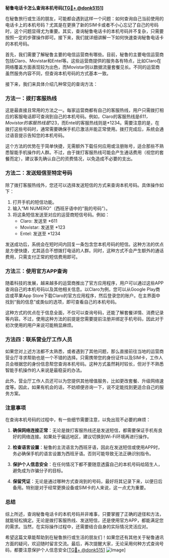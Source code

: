 **秘鲁电话卡怎么查询本机号码[[TG💪+ @donk5151](https://t.me/s/donk5151)]**

在秘鲁旅行或生活的朋友，可能都会遇到这样一个问题：如何查询自己当前使用的电话卡上的本机号码？尤其是在更换了新的SIM卡或者不小心忘记了自己的号码时，这个问题显得尤为重要。其实，查询秘鲁电话卡的本机号码并不复杂，只需要按照一定的步骤操作即可。接下来，我们就详细讲解一下如何快速查询秘鲁电话卡的本机号码。

首先，我们需要了解秘鲁主要的电信运营商有哪些。目前，秘鲁的主要电信运营商包括Claro、Movistar和Entel等。这些运营商提供的服务各有特点，比如Claro在网络覆盖方面表现较为出色，而Movistar则以数据流量套餐见长。不同的运营商虽然服务内容不同，但查询本机号码的方式基本一致。

接下来，我们来具体介绍几种常见的查询方法：

### 方法一：拨打客服热线

这是最直接且常用的方法之一。每家运营商都有自己的客服热线，用户只需拨打相应的客服电话即可查询到自己的本机号码。例如，Claro的客服热线是*611，Movistar的客服热线是*123，而Entel的客服热线则是*1234。需要注意的是，在拨打这些号码时，通常需要确保手机已激活并能正常使用。拨打完成后，系统会通过语音提示告知您的本机号码。

这个方法的优势在于简单快捷，无需额外下载任何应用或注册账号，适合那些不熟悉智能手机操作的人群。不过，由于拨打客服热线可能会产生通话费用（视您的套餐而定），建议事先确认自己的资费情况，以免造成不必要的支出。

### 方法二：发送短信至特定号码

除了拨打客服热线外，您还可以选择发送短信的方式来查询本机号码。具体操作如下：

1. 打开手机的短信功能。
2. 输入“MI NUMERO”（西班牙语中的“我的号码”）。
3. 将这条短信发送至对应的运营商短信号码。例如：
   - Claro: 发送至 *611
   - Movistar: 发送至 *123
   - Entel: 发送至 *1234

发送成功后，系统会在短时间内回复一条包含您本机号码的短信。这种方法的优点是方便快捷，尤其适合不想拨打电话的人群。同时，这种方式不会产生额外的通话费用，只需支付正常的短信费用即可。

### 方法三：使用官方APP查询

随着科技的发展，越来越多的运营商推出了官方应用程序，用户可以通过这些APP查询自己的本机号码以及其他相关信息。以Claro为例，您可以从Google Play商店或苹果App Store下载Claro的官方应用程序，然后登录您的账户。在主界面中找到“我的信息”或类似的选项，即可查看自己的本机号码。

这种方式的优点在于信息全面，不仅可以查询号码，还能了解套餐详情、消费记录等内容。不过，使用这种方法的前提是您需要提前注册并绑定手机号码，因此对于初次使用的用户来说可能稍显麻烦。

### 方法四：联系营业厅工作人员

如果您对上述方法都不太熟悉，或者遇到了其他问题，那么直接前往当地的运营商营业厅寻求帮助也是一个不错的选择。只需携带您的身份证件以及SIM卡，工作人员会根据您的身份信息帮您查询本机号码。这种方式虽然耗时较长，但对于不熟悉智能手机操作的人来说是最稳妥的办法。

此外，营业厅工作人员还可以为您提供其他增值服务，比如更改套餐、升级网络速度等。因此，如果有机会的话，不妨顺便咨询一下，说不定能找到更适合自己的服务方案。

### 注意事项

在查询本机号码的过程中，有一些细节需要注意，以免出现不必要的麻烦：

1. **确保网络连接正常**：无论是拨打客服热线还是发送短信，都需要保证手机有良好的网络连接。如果处于偏远地区，建议切换到Wi-Fi环境再进行操作。
   
2. **检查语言设置**：秘鲁的主流语言为西班牙语，因此在发送短信或使用APP时，务必确保手机的语言设置为西班牙语。否则可能导致无法正确识别指令。

3. **保护个人信息安全**：在任何情况下都不要随意透露自己的本机号码给陌生人，避免成为诈骗分子的目标。

4. **保留凭证**：无论是通过哪种方式查询到的号码，最好将其记录下来，以便日后备用。特别是对于经常更换设备或SIM卡的人来说，这一点尤为重要。

### 总结

综上所述，查询秘鲁电话卡的本机号码并非难事，只要掌握了正确的途径和方法，就能轻松搞定。无论是拨打客服热线、发送短信，还是使用官方APP，都能满足您的需求。当然，在实际操作过程中，还需要结合自身的实际情况灵活应对。

希望这篇文章能帮助到在秘鲁旅行或生活的朋友们！如果您还有其他关于秘鲁通讯方面的疑问，欢迎随时留言交流。最后，再次提醒大家，无论采用何种方式查询号码，都要注意保护个人信息安全[[TG💪+ @donk5151](https://t.me/s/donk5151) ![Image](https://i.postimg.cc/rwNCRYN7/Snipaste-2025-04-30-17-27-05.png)]